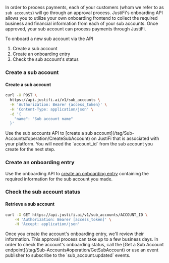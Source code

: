 In order to process payments, each of your customers (whom we refer to as `sub accounts`) will go through an approval process. JustiFi's onboarding API allows you to utilize your own onboarding frontend to collect the required business and financial information from each of your sub accounts. Once approved, your sub account can process payments through JustiFi.

To onboard a new sub account via the API
1. Create a sub account
2. Create an onboarding entry
3. Check the sub account's status


### Create a sub account
<PullRight>

#### Create a sub account
```sh
curl -X POST \
  https://api.justifi.ai/v1/sub_accounts \
  -H 'Authorization: Bearer {access_token}' \
  -H 'Content-Type: application/json' \
  -d '{
    "name": "Sub account name"
  }'
```
</PullRight>
Use the sub accounts API to [create a sub account](/tag/Sub-Accounts#operation/CreateSubAccount) on JustiFi that is associated with your platform. You will need the `account_id` from the sub account you create for the next step.


### Create an onboarding entry
Use the onboarding API to [create an onboarding entry](#operation/CreateOnboardingEntry) containing the required information for the sub account you made.


### Check the sub account status
<PullRight>

#### Retrieve a sub account
```sh
curl -X GET https://api.justifi.ai/v1/sub_accounts/ACCOUNT_ID \
    -H 'Authorization: Bearer [access_token]' \
    -H 'Accept: application/json'
```
</PullRight>
Once you create the account's onboarding entry, we'll review their information. This approval process can take up to a few business days. In order to check the account's onboarding status, call the [Get a Sub Account endpoint](/tag/Sub-Accounts#operation/GetSubAccount) or use an event publisher to subscribe to the `sub_account.updated` events.

